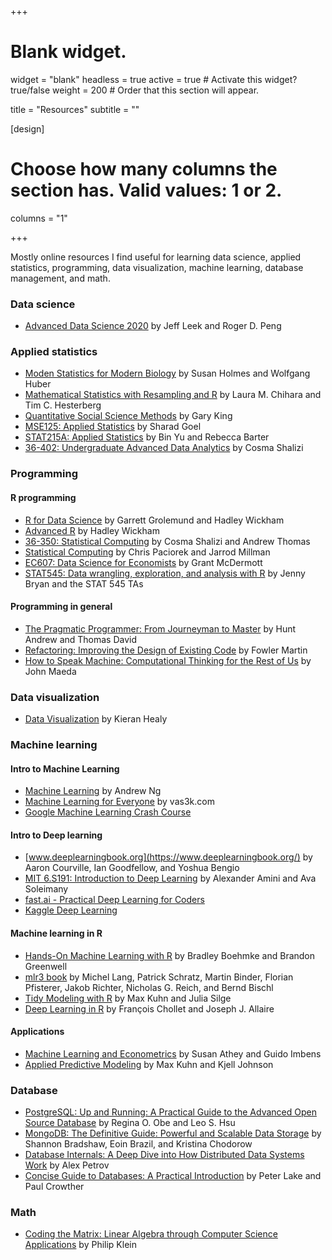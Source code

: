 +++
# Blank widget.
widget = "blank"
headless = true
active = true  # Activate this widget? true/false
weight = 200  # Order that this section will appear.

title = "Resources"
subtitle = ""

[design]
  # Choose how many columns the section has. Valid values: 1 or 2.
  columns = "1"

+++

Mostly online resources I find useful for learning data science, applied statistics, programming, data visualization, machine learning, database management, and math. 

### Data science 

- [Advanced Data Science 2020](http://jtleek.com/ads2020/) by Jeff Leek and Roger D. Peng 

### Applied statistics 

- [Moden Statistics for Modern Biology](https://www.huber.embl.de/msmb/) by Susan Holmes and Wolfgang Huber
- [Mathematical Statistics with Resampling and R](https://www.amazon.com/Mathematical-Statistics-Resampling-Laura-Chihara/dp/1118029852) by Laura M. Chihara and Tim C. Hesterberg 
- [Quantitative Social Science Methods](https://www.youtube.com/playlist?list=PLmpS1iNDaUFtat0QiqXZhlsAgseWtJ1Kk) by Gary King 
- [MSE125: Applied Statistics](https://5harad.com/mse125/) by Sharad Goel 
- [STAT215A: Applied Statistics](https://github.com/rlbarter/STAT-215A-Fall-2017) by Bin Yu and Rebecca Barter 
- [36-402: Undergraduate Advanced Data Analytics](http://www.stat.cmu.edu/~cshalizi/uADA/17/) by Cosma Shalizi 

### Programming 

#### R programming 

- [R for Data Science](https://r4ds.had.co.nz/) by Garrett Grolemund and Hadley Wickham 
- [Advanced R](https://adv-r.hadley.nz/) by Hadley Wickham 
- [36-350: Statistical Computing](http://www.stat.cmu.edu/~cshalizi/statcomp/14/) by Cosma Shalizi and Andrew Thomas 
- [Statistical Computing](https://statistics.berkeley.edu/computing/training/tutorials) by Chris Paciorek and Jarrod Millman
- [EC607: Data Science for Economists](https://github.com/uo-ec607/lectures#data-science-for-economists) by Grant McDermott 
- [STAT545: Data wrangling, exploration, and analysis with R](https://stat545.com/) by Jenny Bryan and the STAT 545 TAs

#### Programming in general 

- [The Pragmatic Programmer: From Journeyman to Master](https://www.amazon.com/gp/product/B003GCTQAE/ref=ppx_yo_dt_b_search_asin_title?ie=UTF8&psc=1) by Hunt Andrew and Thomas David 
- [Refactoring: Improving the Design of Existing Code](https://www.amazon.com/gp/product/B07LCM8RG2/ref=ppx_yo_dt_b_d_asin_title_o09?ie=UTF8&psc=1) by Fowler Martin
- [How to Speak Machine: Computational Thinking for the Rest of Us](https://www.amazon.com/dp/B07PCLSQ6K/ref=dp-kindle-redirect?_encoding=UTF8&btkr=1) by John Maeda 

### Data visualization

- [Data Visualization](https://socviz.co/) by Kieran Healy 

### Machine learning 

#### Intro to Machine Learning 
- [Machine Learning](https://www.coursera.org/courses?query=machine%20learning%20andrew%20ng) by Andrew Ng
- [Machine Learning for Everyone](https://vas3k.com/blog/machine_learning/) by vas3k.com
- [Google Machine Learning Crash Course](https://developers.google.com/machine-learning/crash-course/)

#### Intro to Deep learning 
- [www.deeplearningbook.org](https://www.deeplearningbook.org/) by Aaron Courville, Ian Goodfellow, and Yoshua Bengio
- [MIT 6.S191: Introduction to Deep Learning](http://introtodeeplearning.com/) by Alexander Amini and Ava Soleimany
- [fast.ai - Practical Deep Learning for Coders](https://course.fast.ai/)
- [Kaggle Deep Learning](https://www.kaggle.com/learn/deep-learning)

#### Machine learning in R
- [Hands-On Machine Learning with R](https://bradleyboehmke.github.io/HOML/) by Bradley Boehmke and Brandon Greenwell
- [mlr3 book](https://mlr3book.mlr-org.com/) by Michel Lang, Patrick Schratz, Martin Binder, Florian Pfisterer, Jakob Richter, Nicholas G. Reich, and Bernd Bischl
- [Tidy Modeling with R](https://www.tmwr.org/) by Max Kuhn and Julia Silge
- [Deep Learning in R](https://www.manning.com/books/deep-learning-with-r) by François Chollet and Joseph J. Allaire

#### Applications 
- [Machine Learning and Econometrics](https://www.aeaweb.org/conference/cont-ed/2018-webcasts) by Susan Athey and Guido Imbens
- [Applied Predictive Modeling](http://appliedpredictivemodeling.com/) by Max Kuhn and Kjell Johnson

### Database 

- [PostgreSQL: Up and Running: A Practical Guide to the Advanced Open Source Database](https://www.amazon.com/gp/product/B076C4WLBP/ref=ppx_yo_dt_b_search_asin_title?ie=UTF8&psc=1) by Regina O. Obe and Leo S. Hsu
- [MongoDB: The Definitive Guide: Powerful and Scalable Data Storage](https://www.amazon.com/gp/product/B082J7DMBX/ref=ppx_yo_dt_b_d_asin_title_o03?ie=UTF8&psc=1) by Shannon Bradshaw, Eoin Brazil, and Kristina Chodorow 
- [Database Internals: A Deep Dive into How Distributed Data Systems Work](https://www.amazon.com/Database-Internals-Deep-Distributed-Systems-ebook/dp/B07XW76VHZ/ref=sr_1_1?dchild=1&keywords=database&qid=1602085126&s=digital-text&sr=1-1) by Alex Petrov 
- [Concise Guide to Databases: A Practical Introduction](https://www.amazon.com/gp/product/B00GV38QL0/ref=ppx_yo_dt_b_d_asin_title_o04?ie=UTF8&psc=1) by Peter Lake and Paul Crowther

### Math

- [Coding the Matrix: Linear Algebra through Computer Science Applications](https://www.amazon.com/Coding-Matrix-Algebra-Computer-Applications-ebook/dp/B00VSN9NHY/ref=msx_wsirn_v1_3/139-1288150-1994460?_encoding=UTF8&pd_rd_i=B00VSN9NHY&pd_rd_r=95c6bfb5-4fb6-4ac0-9e86-0dde2fd38ec7&pd_rd_w=7KG33&pd_rd_wg=4IUjX&pf_rd_p=77bfbfb0-a9eb-4e71-8d50-7ac5425f6fa1&pf_rd_r=V5PSVK5J3QEC09CPTB6T&psc=1&refRID=V5PSVK5J3QEC09CPTB6T) by Philip Klein 

